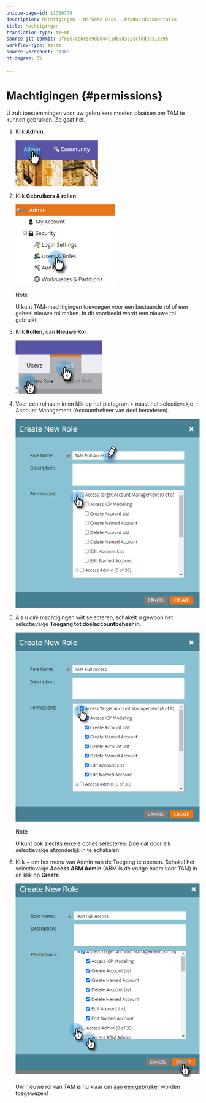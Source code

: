 ```yaml
---
unique-page-id: 11380778
description: Machtigingen - Marketo Docs - Productdocumentatie
title: Machtigingen
translation-type: tm+mt
source-git-commit: 9f88e7cebc5e9d0d4491d65d332ccfdd9a31c395
workflow-type: tm+mt
source-wordcount: '138'
ht-degree: 0%

---
```



# Machtigingen {#permissions}

U zult toestemmingen voor uw gebruikers moeten plaatsen om TAM te kunnen gebruiken. Zo gaat het.

1. Klik **Admin**.

   ![](assets/one-2.png)

1. Klik **Gebruikers &amp; rollen**.

   ![](assets/two-2.png)

   >[!NOTE]
   >
   >U kunt TAM-machtigingen toevoegen voor een bestaande rol of een geheel nieuwe rol maken. In dit voorbeeld wordt een nieuwe rol gebruikt.

1. Klik **Rollen**, dan **Nieuwe Rol**.

   ![](assets/three-2.png)

1. Voer een rolnaam in en klik op het pictogram **+** naast het selectievakje Account Management (Accountbeheer van doel benaderen).

   ![](assets/permissions-4.png)

1. Als u _alle_ machtigingen wilt selecteren, schakelt u gewoon het selectievakje **Toegang tot doelaccountbeheer** in.

   ![](assets/permissions-5.png)

   >[!NOTE]
   >
   >U kunt ook slechts enkele opties selecteren. Doe dat door elk selectievakje afzonderlijk in te schakelen.

1. Klik **+** om het menu van Admin van de Toegang te openen. Schakel het selectievakje **Access ABM Admin** (ABM is de vorige naam voor TAM) in en klik op **Create**.

   ![](assets/permissions-6.png)

   Uw nieuwe rol van TAM is nu klaar om [aan een gebruiker ](/help/marketo/product-docs/administration/users-and-roles/managing-user-roles-and-permissions.md#assign-roles-to-a-user) worden toegewezen!
